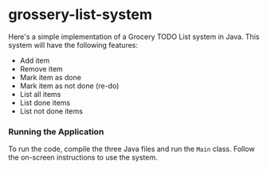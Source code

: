 # grossery-list-system
Here's a simple implementation of a Grocery TODO List system in Java. This system will have the following features:

* Add item
* Remove item
* Mark item as done
* Mark item as not done (re-do)
* List all items
* List done items
* List not done items

### Running the Application
To run the code, compile the three Java files and run the `Main` class. Follow the on-screen instructions to use the system.